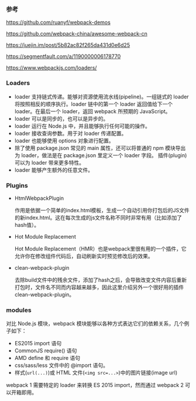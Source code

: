### 参考

https://github.com/ruanyf/webpack-demos

https://github.com/webpack-china/awesome-webpack-cn

https://juejin.im/post/5b82ac82f265da431d0e6d25

https://segmentfault.com/a/1190000006178770

https://www.webpackjs.com/loaders/

### Loaders

- loader 支持链式传递。能够对资源使用流水线(pipeline)。一组链式的 loader 将按照相反的顺序执行。loader 链中的第一个 loader 返回值给下一个 loader。在最后一个 loader，返回 webpack 所预期的 JavaScript。
- loader 可以是同步的，也可以是异步的。
- loader 运行在 Node.js 中，并且能够执行任何可能的操作。
- loader 接收查询参数。用于对 loader 传递配置。
- loader 也能够使用 options 对象进行配置。
- 除了使用 package.json 常见的 main 属性，还可以将普通的 npm 模块导出为 loader，做法是在 package.json 里定义一个 loader 字段。
插件(plugin)可以为 loader 带来更多特性。
- loader 能够产生额外的任意文件。
  
### Plugins

  - HtmlWebpackPlugin 
    
    作用是依据一个简单的index.html模板，生成一个自动引用你打包后的JS文件的新index.html。这在每次生成的js文件名称不同时非常有用（比如添加了hash值）。

  - Hot Module Replacement

    Hot Module Replacement（HMR）也是webpack里很有用的一个插件，它允许你在修改组件代码后，自动刷新实时预览修改后的效果。

  - clean-webpack-plugin

    去除build文件中的残余文件，添加了hash之后，会导致改变文件内容后重新打包时，文件名不同而内容越来越多，因此这里介绍另外一个很好用的插件clean-webpack-plugin。

### modules

对比 Node.js 模块，webpack 模块能够以各种方式表达它们的依赖关系，几个例子如下：

- ES2015 import 语句
- CommonJS require() 语句
- AMD define 和 require 语句
- css/sass/less 文件中的 @import 语句。
- 样式(`url(...)`)或 HTML 文件(`<img src=...>`)中的图片链接(image url)
  
webpack 1 需要特定的 loader 来转换 ES 2015 import，然而通过 webpack 2 可以开箱即用。
